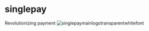 # singlepay

Revolutionizing payment
![singlepaymainlogotransparentwhitefont](https://user-images.githubusercontent.com/42470125/121701286-6a981d80-cad9-11eb-9fd8-e43c2be025f8.png)

